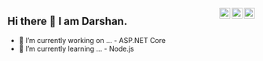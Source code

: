 <a href="https://twitter.com/idarshanchavda" target="_blank" rel="nofollow"><img align="right" alt="Darshan's Twitter" width="22px" src="https://cdn.jsdelivr.net/npm/simple-icons@v3/icons/twitter.svg" /></a><a href="https://www.linkedin.com/in/darshankchavda" target="_blank" rel="nofollow"><img align="right" alt="Darshan's Linkdein" width="22px" src="https://cdn.jsdelivr.net/npm/simple-icons@v3/icons/linkedin.svg" /></a><a href="https://www.instagram.com/dar5han_" target="_blank" rel="nofollow"><img align="right" alt="Darshan's Insta" width="22px" src="https://cdn.jsdelivr.net/npm/simple-icons@v3/icons/instagram.svg" /></a>

## Hi there 👋 I am Darshan.

- 🔭 I’m currently working on ...
      - ASP.NET Core
- 🌱 I’m currently learning ...
      - Node.js
